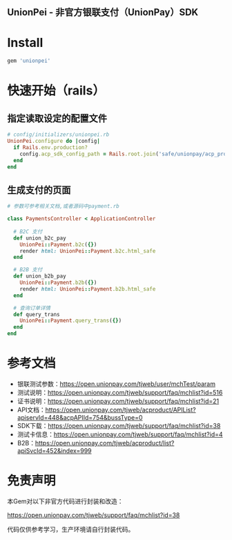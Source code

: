 UnionPei - 非官方银联支付（UnionPay）SDK
-------- 

# Install

```ruby
gem 'unionpei'

```

# 快速开始（rails）

## 指定读取设定的配置文件

```ruby
# config/initializers/unionpei.rb
UnionPei.configure do |config|
  if Rails.env.production?
    config.acp_sdk_config_path = Rails.root.join('safe/unionpay/acp_production_sdk.ini')
  end
end

```

## 生成支付的页面
```ruby
# 参数可参考相关文档,或者源码中payment.rb

class PaymentsController < ApplicationController
  
  # B2C 支付
  def union_b2c_pay
    UnionPei::Payment.b2c({})
    render html: UnionPei::Payment.b2c.html_safe
  end

  # B2B 支付
  def union_b2b_pay
    UnionPei::Payment.b2b({})
    render html: UnionPei::Payment.b2b.html_safe
  end

  # 查询订单详情
  def query_trans
    UnionPei::Payment.query_trans({})
  end
end
```

# 参考文档

- 银联测试参数：https://open.unionpay.com/tjweb/user/mchTest/param
- 测试说明：https://open.unionpay.com/tjweb/support/faq/mchlist?id=516
- 证书说明：https://open.unionpay.com/tjweb/support/faq/mchlist?id=21
- API文档：https://open.unionpay.com/tjweb/acproduct/APIList?apiservId=448&acpAPIId=754&bussType=0
- SDK下载：https://open.unionpay.com/tjweb/support/faq/mchlist?id=38
- 测试卡信息：https://open.unionpay.com/tjweb/support/faq/mchlist?id=4
- B2B：https://open.unionpay.com/tjweb/acproduct/list?apiSvcId=452&index=999

# 免责声明

本Gem对以下非官方代码进行封装和改造：

https://open.unionpay.com/tjweb/support/faq/mchlist?id=38

代码仅供参考学习，生产环境请自行封装代码。


